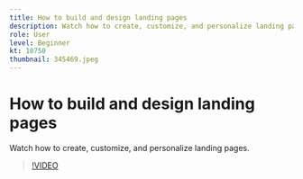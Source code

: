 ```yaml
---
title: How to build and design landing pages
description: Watch how to create, customize, and personalize landing pages.
role: User
level: Beginner
kt: 10750
thumbnail: 345469.jpeg
---
```


# How to build and design landing pages

Watch how to create, customize, and personalize landing pages.

>[!VIDEO](https://video.tv.adobe.com/v/345469/?quality=12&learn=on)
